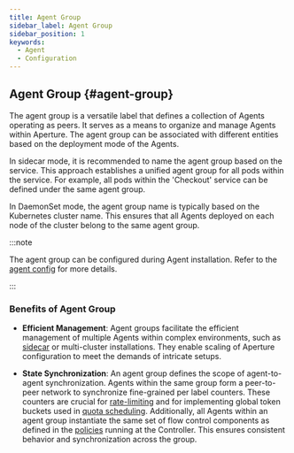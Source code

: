 ```yaml
---
title: Agent Group
sidebar_label: Agent Group
sidebar_position: 1
keywords:
  - Agent
  - Configuration
---
```


## Agent Group {#agent-group}

The agent group is a versatile label that defines a collection of Agents
operating as peers. It serves as a means to organize and manage Agents within
Aperture. The agent group can be associated with different entities based on the
deployment mode of the Agents.

In sidecar mode, it is recommended to name the agent group based on the service.
This approach establishes a unified agent group for all pods within the service.
For example, all pods within the 'Checkout' service can be defined under the
same agent group.

In DaemonSet mode, the agent group name is typically based on the Kubernetes
cluster name. This ensures that all Agents deployed on each node of the cluster
belong to the same agent group.

:::note

The agent group can be configured during Agent installation. Refer to the
[agent config](/reference/configuration/agent.md#agent-info-config) for more
details.

:::

<!-- vale off -->

### Benefits of Agent Group

<!-- vale on -->

- **Efficient Management**: Agent groups facilitate the efficient management of
  multiple Agents within complex environments, such as
  [sidecar](/self-hosting/agent/kubernetes/operator/sidecar.md) or multi-cluster
  installations. They enable scaling of Aperture configuration to meet the
  demands of intricate setups.

- **State Synchronization**: An agent group defines the scope of agent-to-agent
  synchronization. Agents within the same group form a peer-to-peer network to
  synchronize fine-grained per label counters. These counters are crucial for
  [rate-limiting](/concepts/rate-limiter.md) and for implementing global token
  buckets used in [quota scheduling](/concepts/scheduler/quota-scheduler.md).
  Additionally, all Agents within an agent group instantiate the same set of
  flow control components as defined in the
  [policies](/concepts/advanced/policy.md) running at the Controller. This
  ensures consistent behavior and synchronization across the group.
